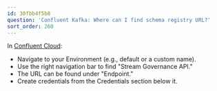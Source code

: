 ```yaml
---
id: 30fbb4f5b8
question: 'Confluent Kafka: Where can I find schema registry URL?'
sort_order: 260
---
```


In [Confluent Cloud](https://confluent.cloud/):

- Navigate to your Environment (e.g., default or a custom name).
- Use the right navigation bar to find "Stream Governance API."
- The URL can be found under "Endpoint."
- Create credentials from the Credentials section below it.